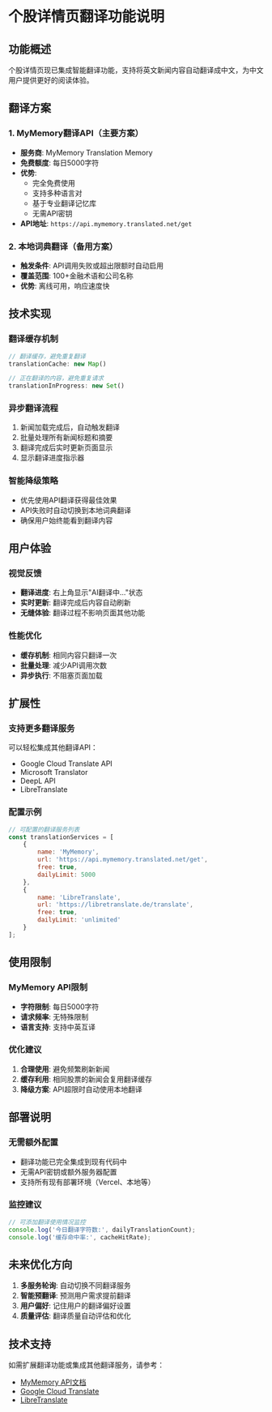 # 个股详情页翻译功能说明

## 功能概述

个股详情页现已集成智能翻译功能，支持将英文新闻内容自动翻译成中文，为中文用户提供更好的阅读体验。

## 翻译方案

### 1. MyMemory翻译API（主要方案）
- **服务商**: MyMemory Translation Memory
- **免费额度**: 每日5000字符
- **优势**: 
  - 完全免费使用
  - 支持多种语言对
  - 基于专业翻译记忆库
  - 无需API密钥
- **API地址**: `https://api.mymemory.translated.net/get`

### 2. 本地词典翻译（备用方案）
- **触发条件**: API调用失败或超出限额时自动启用
- **覆盖范围**: 100+金融术语和公司名称
- **优势**: 离线可用，响应速度快

## 技术实现

### 翻译缓存机制
```javascript
// 翻译缓存，避免重复翻译
translationCache: new Map()

// 正在翻译的内容，避免重复请求
translationInProgress: new Set()
```

### 异步翻译流程
1. 新闻加载完成后，自动触发翻译
2. 批量处理所有新闻标题和摘要
3. 翻译完成后实时更新页面显示
4. 显示翻译进度指示器

### 智能降级策略
- 优先使用API翻译获得最佳效果
- API失败时自动切换到本地词典翻译
- 确保用户始终能看到翻译内容

## 用户体验

### 视觉反馈
- **翻译进度**: 右上角显示"AI翻译中..."状态
- **实时更新**: 翻译完成后内容自动刷新
- **无缝体验**: 翻译过程不影响页面其他功能

### 性能优化
- **缓存机制**: 相同内容只翻译一次
- **批量处理**: 减少API调用次数
- **异步执行**: 不阻塞页面加载

## 扩展性

### 支持更多翻译服务
可以轻松集成其他翻译API：
- Google Cloud Translate API
- Microsoft Translator
- DeepL API
- LibreTranslate

### 配置示例
```javascript
// 可配置的翻译服务列表
const translationServices = [
    {
        name: 'MyMemory',
        url: 'https://api.mymemory.translated.net/get',
        free: true,
        dailyLimit: 5000
    },
    {
        name: 'LibreTranslate', 
        url: 'https://libretranslate.de/translate',
        free: true,
        dailyLimit: 'unlimited'
    }
];
```

## 使用限制

### MyMemory API限制
- **字符限制**: 每日5000字符
- **请求频率**: 无特殊限制
- **语言支持**: 支持中英互译

### 优化建议
1. **合理使用**: 避免频繁刷新新闻
2. **缓存利用**: 相同股票的新闻会复用翻译缓存
3. **降级方案**: API超限时自动使用本地翻译

## 部署说明

### 无需额外配置
- 翻译功能已完全集成到现有代码中
- 无需API密钥或额外服务器配置
- 支持所有现有部署环境（Vercel、本地等）

### 监控建议
```javascript
// 可添加翻译使用情况监控
console.log('今日翻译字符数:', dailyTranslationCount);
console.log('缓存命中率:', cacheHitRate);
```

## 未来优化方向

1. **多服务轮询**: 自动切换不同翻译服务
2. **智能预翻译**: 预测用户需求提前翻译
3. **用户偏好**: 记住用户的翻译偏好设置
4. **质量评估**: 翻译质量自动评估和优化

## 技术支持

如需扩展翻译功能或集成其他翻译服务，请参考：
- [MyMemory API文档](https://mymemory.translated.net/doc/spec.php)
- [Google Cloud Translate](https://cloud.google.com/translate)
- [LibreTranslate](https://github.com/LibreTranslate/LibreTranslate)